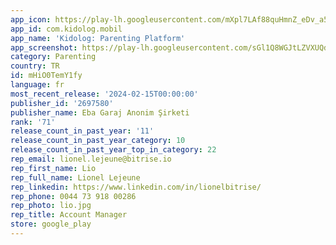 ```yaml
---
app_icon: https://play-lh.googleusercontent.com/mXpl7LAf88quHmnZ_eDv_a5VVlV7dnJutDtkxrDU6GCna2pgw-bN3u0q69fmaU37FQ
app_id: com.kidolog.mobil
app_name: 'Kidolog: Parenting Platform'
app_screenshot: https://play-lh.googleusercontent.com/sGl1Q8WGJtLZVXUQdmAWMYxjT2pUq6ybd8WH_bpONZjQ6UUN64XZYpkFu0DWENIfgtZk
category: Parenting
country: TR
id: mHiO0TemY1fy
language: fr
most_recent_release: '2024-02-15T00:00:00'
publisher_id: '2697580'
publisher_name: Eba Garaj Anonim Şirketi
rank: '71'
release_count_in_past_year: '11'
release_count_in_past_year_category: 10
release_count_in_past_year_top_in_category: 22
rep_email: lionel.lejeune@bitrise.io
rep_first_name: Lio
rep_full_name: Lionel Lejeune
rep_linkedin: https://www.linkedin.com/in/lionelbitrise/
rep_phone: 0044 73 918 00286
rep_photo: lio.jpg
rep_title: Account Manager
store: google_play
---
```

